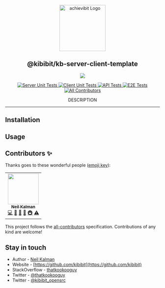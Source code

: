 <p align="center">
  <a href="https://github.com/Kibibit/kb-server-client-template/" target="blank"><img src="http://kibibit.io/kibibit-assets/template-logo.png" width="150" alt="achievibit Logo" />
  </a>
  <h2 align="center">
    @kibibit/kb-server-client-template
  </h2>
</p>
<p align="center">
  <a href="https://www.npmjs.com/package/@kibibit/kb-server-client-template"><img src="https://img.shields.io/npm/v/@kibibit/kb-server-client-template/latest.svg?style=for-the-badge&logo=npm&color=CB3837"></a>
</p>
<p align="center">
<a href="https://github.com/Kibibit/kb-server-client-template/actions/workflows/server-unit-tests.yml">
  <img src="https://github.com/Kibibit/kb-server-client-template/actions/workflows/server-unit-tests.yml/badge.svg?style=flat-square" alt="Server Unit Tests">
</a>
<a href="https://github.com/Kibibit/kb-server-client-template/actions/workflows/client-unit-tests.yml">
  <img src="https://github.com/Kibibit/kb-server-client-template/actions/workflows/client-unit-tests.yml/badge.svg?style=flat-square" alt="Client Unit Tests">
</a>
<a href="https://github.com/Kibibit/kb-server-client-template/actions/workflows/api-tests.yml">
  <img src="https://github.com/Kibibit/kb-server-client-template/actions/workflows/api-tests.yml/badge.svg?style=flat-square" alt="API Tests">
</a>
<a href="https://github.com/Kibibit/kb-server-client-template/actions/workflows/e2e-tests.yml">
  <img src="https://github.com/Kibibit/kb-server-client-template/actions/workflows/e2e-tests.yml/badge.svg?style=flat-square" alt="E2E Tests">
</a>
 <!-- ALL-CONTRIBUTORS-BADGE:START - Do not remove or modify this section -->
<a href="#contributors-"><img src="https://img.shields.io/badge/all_contributors-1-orange.svg?style=flat-square" alt="All Contributors"></a>
<!-- ALL-CONTRIBUTORS-BADGE:END -->
</p>
<p align="center">
  DESCRIPTION
</p>
<hr>

## Installation
## Usage

## Contributors ✨

Thanks goes to these wonderful people ([emoji key](https://allcontributors.org/docs/en/emoji-key)):
<!-- ALL-CONTRIBUTORS-LIST:START - Do not remove or modify this section -->
<!-- prettier-ignore-start -->
<!-- markdownlint-disable -->
<table>
  <tr>
    <td align="center"><a href="http://thatkookooguy.kibibit.io/"><img src="https://avatars3.githubusercontent.com/u/10427304?v=4?s=100" width="100px;" alt=""/><br /><sub><b>Neil Kalman</b></sub></a><br /><a href="https://github.com/Kibibit/kb-server-client-template/commits?author=Thatkookooguy" title="Code">💻</a> <a href="https://github.com/Kibibit/kb-server-client-template/commits?author=Thatkookooguy" title="Documentation">📖</a> <a href="#design-Thatkookooguy" title="Design">🎨</a> <a href="#maintenance-Thatkookooguy" title="Maintenance">🚧</a> <a href="#infra-Thatkookooguy" title="Infrastructure (Hosting, Build-Tools, etc)">🚇</a> <a href="https://github.com/Kibibit/kb-server-client-template/commits?author=Thatkookooguy" title="Tests">⚠️</a></td>
  </tr>
</table>

<!-- markdownlint-restore -->
<!-- prettier-ignore-end -->

<!-- ALL-CONTRIBUTORS-LIST:END -->

This project follows the [all-contributors](https://github.com/all-contributors/all-contributors) specification. Contributions of any kind are welcome!

## Stay in touch

- Author - [Neil Kalman](https://github.com/thatkookooguy)
- Website - [https://github.com/kibibit](https://github.com/kibibit)
- StackOverflow - [thatkookooguy](https://stackoverflow.com/users/1788884/thatkookooguy)
- Twitter - [@thatkookooguy](https://twitter.com/thatkookooguy)
- Twitter - [@kibibit_opensrc](https://twitter.com/kibibit_opensrc)
